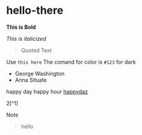 # hello-there
**This is Bold**

_This is italicized_

>Quoted Text

Use `this here`
The comand for color is `#123` for dark
+ George Washington
+ Anna Situate

 happy day
 happy hour
 [happydaz](today)

2[^1]

>[!NOTE]
>
<!-- This will not idea -->
>hello
